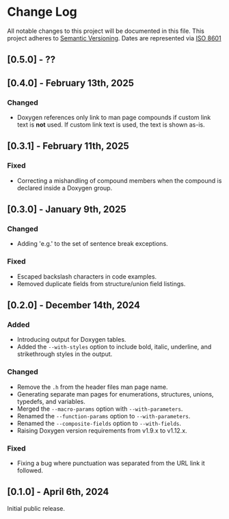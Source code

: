 # Change Log

All notable changes to this project will be documented in this file.
This project adheres to [Semantic Versioning](http://semver.org/).
Dates are represented via [ISO 8601](https://www.iso.org/iso-8601-date-and-time-format.html)

## [0.5.0] - ??

## [0.4.0] - February 13th, 2025

### Changed

* Doxygen references only link to man page compounds if custom link text is **not** used. If custom link text is used, the text is shown as-is.

## [0.3.1] - February 11th, 2025

### Fixed

* Correcting a mishandling of compound members when the compound is declared inside a Doxygen group.

## [0.3.0] - January 9th, 2025

### Changed

* Adding 'e.g.' to the set of sentence break exceptions.

### Fixed

* Escaped backslash characters in code examples.
* Removed duplicate fields from structure/union field listings.

## [0.2.0] - December 14th, 2024

### Added

* Introducing output for Doxygen tables.
* Added the `--with-styles` option to include bold, italic, underline, and strikethrough styles in the output.

### Changed

* Remove the `.h` from the header files man page name.
* Generating separate man pages for enumerations, structures, unions, typedefs, and variables.
* Merged the `--macro-params` option with `--with-parameters`.
* Renamed the `--function-params` option to `--with-parameters`.
* Renamed the `--composite-fields` option to `--with-fields`.
* Raising Doxygen version requirements from v1.9.x to v1.12.x.

### Fixed

* Fixing a bug where punctuation was separated from the URL link it followed.

## [0.1.0] - April 6th, 2024

Initial public release.
